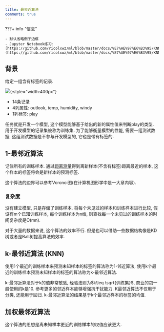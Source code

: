 ```yaml
---
title: 最邻近算法
comments: true
---
```


???+ info "信息"

    - 默认省略例子边框
    - Jupyter Notebook练习: [https://github.com/ricolxwz/ml/blob/master/docs/%E7%AE%97%E6%B3%95/KNN.ipynb](https://github.com/ricolxwz/ml/blob/master/docs/%E7%AE%97%E6%B3%95/KNN.ipynb)

## 背景

给定一组含有标签的记录.

![](https://img.ricolxwz.io/2024/08/1594f574afa0da24e49e9269971397ca.png){:style="width:400px"}

- 14条记录
- 4列属性: outlook, temp, humidity, windy
- 1列标签: play

任务就是开发一个模型, 这个模型能够基于给出的新的属性值来判断play的类型. 用于开发模型的记录集被称为训练集. 为了能够衡量模型的性能, 需要一组测试数据, 这组测试数据是不参与开发模型的, 它也是带有标签的. 

## 1-最邻近算法

记住所有的训练样本. 通过[距离测量](/算法/预处理/#相似性测量)得到离新样本(不含有标签)距离最近的样本, 这个样本的标签将会是新样本的预测标签. 

这个算法的边界可以参考Voronoi图(在计算机图形学中是一大章内容).

### 复杂度

没有建立模型, 只是存储了训练样本. 将每个未见过的样本和训练样本进行比较, 假设有m个已知训练样本, 每个训练样本为n维, 则查找每一个未见过的训练样本的时间复杂度是O(mn). 

对于大量的数据来说, 这个算法的效率不行. 但是也可以借助一些数据结构像是KD树或者是Ball树提高算法的效率.

## k-最邻近算法 (KNN)

使用1个最近的训练样本来预测未知样本的标签的算法称为1-邻近算法, 使用k个最近的训练样本预测未知样本的标签的算法称为k-最邻近算法. 

k-最邻近算法对于k的值非常敏感, 经验法则为$k\leq \sqrt{训练集}$, 商业的包一般使用的k是10. 参考更多的邻近样本能够增强抗干扰能力. K最邻近算法不仅用于分类, 还能用于回归. k-最邻近算法的结果基于k个最邻近样本的标签的均值.

## 加权最邻近算法

这个算法的思想是离未知样本更近的训练样本的权值应该更大. 